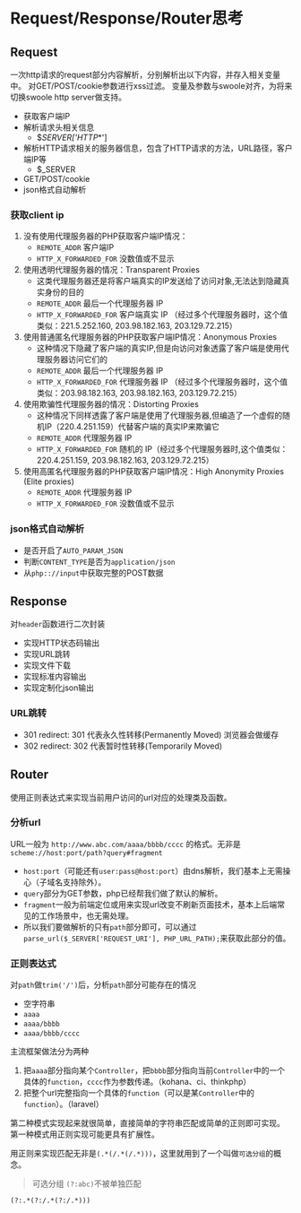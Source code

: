 # Request/Response/Router思考

## Request

一次http请求的request部分内容解析，分别解析出以下内容，并存入相关变量中。
对GET/POST/cookie参数进行xss过滤。
变量及参数与swoole对齐，为将来切换swoole http server做支持。

* 获取客户端IP
* 解析请求头相关信息
    * $_SERVER['HTTP_*']
* 解析HTTP请求相关的服务器信息，包含了HTTP请求的方法，URL路径，客户端IP等
    * $_SERVER
* GET/POST/cookie
* json格式自动解析

### 获取client ip

1. 没有使用代理服务器的PHP获取客户端IP情况： 
    * `REMOTE_ADDR` 客户端IP
    * `HTTP_X_FORWARDED_FOR` 没数值或不显示
2. 使用透明代理服务器的情况：Transparent Proxies
    * 这类代理服务器还是将客户端真实的IP发送给了访问对象,无法达到隐藏真实身份的目的
    * `REMOTE_ADDR` 最后一个代理服务器 IP
    * `HTTP_X_FORWARDED_FOR` 客户端真实 IP （经过多个代理服务器时，这个值类似：221.5.252.160, 203.98.182.163, 203.129.72.215）
3. 使用普通匿名代理服务器的PHP获取客户端IP情况：Anonymous Proxies
    * 这种情况下隐藏了客户端的真实IP,但是向访问对象透露了客户端是使用代理服务器访问它们的
    * `REMOTE_ADDR` 最后一个代理服务器 IP
    * `HTTP_X_FORWARDED_FOR` 代理服务器 IP （经过多个代理服务器时，这个值类似：203.98.182.163, 203.98.182.163, 203.129.72.215）
4. 使用欺骗性代理服务器的情况：Distorting Proxies
    * 这种情况下同样透露了客户端是使用了代理服务器,但编造了一个虚假的随机IP（220.4.251.159）代替客户端的真实IP来欺骗它
    * `REMOTE_ADDR` 代理服务器 IP
    * `HTTP_X_FORWARDED_FOR` 随机的 IP（经过多个代理服务器时,这个值类似：220.4.251.159, 203.98.182.163, 203.129.72.215）
5. 使用高匿名代理服务器的PHP获取客户端IP情况：High Anonymity Proxies (Elite proxies)
    * `REMOTE_ADDR` 代理服务器 IP
    * `HTTP_X_FORWARDED_FOR` 没数值或不显示
    
### json格式自动解析

* 是否开启了`AUTO_PARAM_JSON`
* 判断`CONTENT_TYPE`是否为`application/json`
* 从`php:://input`中获取完整的POST数据

## Response

对`header`函数进行二次封装

* 实现HTTP状态码输出
* 实现URL跳转
* 实现文件下载
* 实现标准内容输出
* 实现定制化json输出

### URL跳转

* 301 redirect: 301 代表永久性转移(Permanently Moved) 浏览器会做缓存
* 302 redirect: 302 代表暂时性转移(Temporarily Moved)

## Router

使用正则表达式来实现当前用户访问的url对应的处理类及函数。

### 分析url

URL一般为 `http://www.abc.com/aaaa/bbbb/cccc` 的格式。无非是`scheme://host:port/path?query#fragment`

* `host:port`（可能还有`user:pass@host:port`）由dns解析，我们基本上无需操心（子域名支持除外）。
* `query`部分为GET参数，php已经帮我们做了默认的解析。
* `fragment`一般为前端定位或用来实现url改变不刷新页面技术，基本上后端常见的工作场景中，也无需处理。
* 所以我们要做解析的只有`path`部分即可，可以通过`parse_url($_SERVER['REQUEST_URI'], PHP_URL_PATH);`来获取此部分的值。

### 正则表达式

对`path`做`trim('/')`后，分析`path`部分可能存在的情况

* 空字符串
* `aaaa`
* `aaaa/bbbb`
* `aaaa/bbbb/cccc`

主流框架做法分为两种

1. 把`aaaa`部分指向某个`Controller`，把`bbbb`部分指向当前`Controller`中的一个具体的`function`，`cccc`作为参数传递。（kohana、ci、thinkphp）
2. 把整个url完整指向一个具体的`function`（可以是某`Controller`中的`function`）。（laravel）
 
第二种模式实现起来就很简单，直接简单的字符串匹配或简单的正则即可实现。
第一种模式用正则实现可能更具有扩展性。

用正则来实现匹配无非是`(.*(/.*(/.*)))`，这里就用到了一个叫做`可选分组`的概念。

>可选分组 `(?:abc)`不被单独匹配

`(?:.*(?:/.*(?:/.*)))`